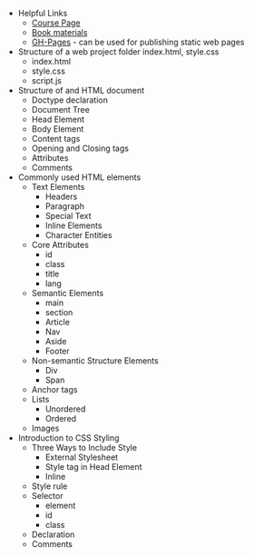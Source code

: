 - Helpful Links
    - [Course Page](https://ce.jccc.edu/courseDisplay.cfm?schID=28363)
    - [Book materials](https://www.murach.com/shop/murachs-html5-and-css3-4th-edition-detail)
    - [GH-Pages](https://pages.github.com/) - can be used for publishing static web pages
- Structure of a web project folder index.html, style.css
    - index.html
    - style.css
    - script.js
- Structure of and HTML document
    - Doctype declaration
    - Document Tree
    - Head Element
    - Body Element
    - Content tags
    - Opening and Closing tags
    - Attributes
    - Comments
- Commonly used HTML elements
    - Text Elements
        - Headers
        - Paragraph
        - Special Text
        - Inline Elements
        - Character Entities
    - Core Attributes
        - id
        - class
        - title
        - lang
    - Semantic Elements
        - main
        - section
        - Article
        - Nav
        - Aside
        - Footer
    - Non-semantic Structure Elements
        - Div
        - Span
    - Anchor tags
    - Lists
        - Unordered
        - Ordered
    - Images
- Introduction to CSS Styling
    - Three Ways to Include Style
        - External Stylesheet
        - Style tag in Head Element
        - Inline
    - Style rule
    - Selector
        - element
        - id
        - class
    - Declaration
    - Comments
    